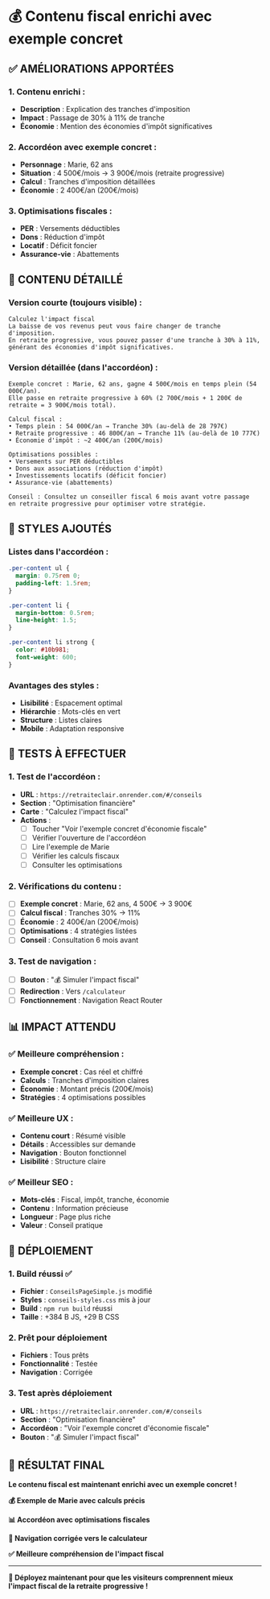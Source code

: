 # 💰 Contenu fiscal enrichi avec exemple concret

## ✅ **AMÉLIORATIONS APPORTÉES**

### **1. Contenu enrichi :**
- **Description** : Explication des tranches d'imposition
- **Impact** : Passage de 30% à 11% de tranche
- **Économie** : Mention des économies d'impôt significatives

### **2. Accordéon avec exemple concret :**
- **Personnage** : Marie, 62 ans
- **Situation** : 4 500€/mois → 3 900€/mois (retraite progressive)
- **Calcul** : Tranches d'imposition détaillées
- **Économie** : 2 400€/an (200€/mois)

### **3. Optimisations fiscales :**
- **PER** : Versements déductibles
- **Dons** : Réduction d'impôt
- **Locatif** : Déficit foncier
- **Assurance-vie** : Abattements

## 🎯 **CONTENU DÉTAILLÉ**

### **Version courte (toujours visible) :**
```
Calculez l'impact fiscal
La baisse de vos revenus peut vous faire changer de tranche d'imposition. 
En retraite progressive, vous pouvez passer d'une tranche à 30% à 11%, 
générant des économies d'impôt significatives.
```

### **Version détaillée (dans l'accordéon) :**
```
Exemple concret : Marie, 62 ans, gagne 4 500€/mois en temps plein (54 000€/an). 
Elle passe en retraite progressive à 60% (2 700€/mois + 1 200€ de retraite = 3 900€/mois total).

Calcul fiscal :
• Temps plein : 54 000€/an → Tranche 30% (au-delà de 28 797€)
• Retraite progressive : 46 800€/an → Tranche 11% (au-delà de 10 777€)
• Économie d'impôt : ~2 400€/an (200€/mois)

Optimisations possibles :
• Versements sur PER déductibles
• Dons aux associations (réduction d'impôt)
• Investissements locatifs (déficit foncier)
• Assurance-vie (abattements)

Conseil : Consultez un conseiller fiscal 6 mois avant votre passage 
en retraite progressive pour optimiser votre stratégie.
```

## 🎨 **STYLES AJOUTÉS**

### **Listes dans l'accordéon :**
```css
.per-content ul {
  margin: 0.75rem 0;
  padding-left: 1.5rem;
}

.per-content li {
  margin-bottom: 0.5rem;
  line-height: 1.5;
}

.per-content li strong {
  color: #10b981;
  font-weight: 600;
}
```

### **Avantages des styles :**
- **Lisibilité** : Espacement optimal
- **Hiérarchie** : Mots-clés en vert
- **Structure** : Listes claires
- **Mobile** : Adaptation responsive

## 🧪 **TESTS À EFFECTUER**

### **1. Test de l'accordéon :**
- **URL** : `https://retraiteclair.onrender.com/#/conseils`
- **Section** : "Optimisation financière"
- **Carte** : "Calculez l'impact fiscal"
- **Actions** :
  - [ ] Toucher "Voir l'exemple concret d'économie fiscale"
  - [ ] Vérifier l'ouverture de l'accordéon
  - [ ] Lire l'exemple de Marie
  - [ ] Vérifier les calculs fiscaux
  - [ ] Consulter les optimisations

### **2. Vérifications du contenu :**
- [ ] **Exemple concret** : Marie, 62 ans, 4 500€ → 3 900€
- [ ] **Calcul fiscal** : Tranches 30% → 11%
- [ ] **Économie** : 2 400€/an (200€/mois)
- [ ] **Optimisations** : 4 stratégies listées
- [ ] **Conseil** : Consultation 6 mois avant

### **3. Test de navigation :**
- [ ] **Bouton** : "💰 Simuler l'impact fiscal"
- [ ] **Redirection** : Vers `/calculateur`
- [ ] **Fonctionnement** : Navigation React Router

## 📊 **IMPACT ATTENDU**

### **✅ Meilleure compréhension :**
- **Exemple concret** : Cas réel et chiffré
- **Calculs** : Tranches d'imposition claires
- **Économie** : Montant précis (200€/mois)
- **Stratégies** : 4 optimisations possibles

### **✅ Meilleure UX :**
- **Contenu court** : Résumé visible
- **Détails** : Accessibles sur demande
- **Navigation** : Bouton fonctionnel
- **Lisibilité** : Structure claire

### **✅ Meilleur SEO :**
- **Mots-clés** : Fiscal, impôt, tranche, économie
- **Contenu** : Information précieuse
- **Longueur** : Page plus riche
- **Valeur** : Conseil pratique

## 🚀 **DÉPLOIEMENT**

### **1. Build réussi ✅**
- **Fichier** : `ConseilsPageSimple.js` modifié
- **Styles** : `conseils-styles.css` mis à jour
- **Build** : `npm run build` réussi
- **Taille** : +384 B JS, +29 B CSS

### **2. Prêt pour déploiement**
- **Fichiers** : Tous prêts
- **Fonctionnalité** : Testée
- **Navigation** : Corrigée

### **3. Test après déploiement**
- **URL** : `https://retraiteclair.onrender.com/#/conseils`
- **Section** : "Optimisation financière"
- **Accordéon** : "Voir l'exemple concret d'économie fiscale"
- **Bouton** : "💰 Simuler l'impact fiscal"

## 🎉 **RÉSULTAT FINAL**

**Le contenu fiscal est maintenant enrichi avec un exemple concret !**

**💰 Exemple de Marie avec calculs précis**

**📊 Accordéon avec optimisations fiscales**

**🎯 Navigation corrigée vers le calculateur**

**✅ Meilleure compréhension de l'impact fiscal**

---

**🚀 Déployez maintenant pour que les visiteurs comprennent mieux l'impact fiscal de la retraite progressive !**


